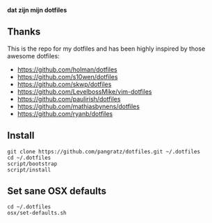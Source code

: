 **dat zijn mijn dotfiles**

## Thanks

This is the repo for my dotfiles and has been highly inspired by
those awesome dotfiles:

- https://github.com/holman/dotfiles
- https://github.com/s10wen/dotfiles
- https://github.com/skwp/dotfiles
- https://github.com/LevelbossMike/vim-dotfiles
- https://github.com/paulirish/dotfiles
- https://github.com/mathiasbynens/dotfiles
- https://github.com/ryanb/dotfiles


## Install

	git clone https://github.com/pangratz/dotfiles.git ~/.dotfiles
	cd ~/.dotfiles
	script/bootstrap
	script/install

## Set sane OSX defaults

	cd ~/.dotfiles
	osx/set-defaults.sh
